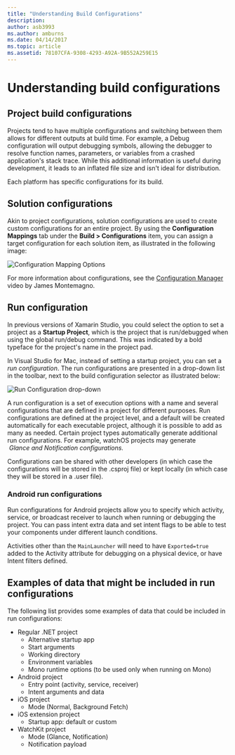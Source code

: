 ```yaml
---
title: "Understanding Build Configurations"
description: 
author: asb3993
ms.author: amburns
ms.date: 04/14/2017
ms.topic: article
ms.assetid: 78107CFA-9308-4293-A92A-9B552A259E15
---
```


# Understanding build configurations

## Project build configurations 

Projects tend to have multiple configurations and switching between them allows for different outputs at build time. For example, a Debug configuration will output debugging symbols, allowing the debugger to resolve function names, parameters, or variables from a crashed application's stack trace. While this additional information is useful during development, it leads to an inflated file size and isn't ideal for distribution.

Each platform has specific configurations for its build. 

## Solution configurations

Akin to project configurations, solution configurations are used to create custom configurations for an entire project. By using the **Configuration Mappings** tab under the **Build > Configurations** item, you can assign a target configuration for each solution item, as illustrated in the following image:


 ![Configuration Mapping Options](media/projects-and-solutions-image3.png)

For more information about configurations, see the [Configuration Manager](https://www.youtube.com/watch?v=tjSdkqYh5Vg) video by James Montemagno.

## Run configuration

In previous versions of Xamarin Studio, you could select the option to set a project as a **Startup Project**, which is the project that is run/debugged when using the global run/debug command. This was indicated by a bold typeface for the project's name in the project pad.

In Visual Studio for Mac, instead of setting a startup project, you can set a _run configuration_. The run configurations are presented in a drop-down list in the toolbar, next to the build configuration selector as illustrated below:

 ![Run Configuration drop-down](media/projects-and-solutions-image8.png)

A run configuration is a set of execution options with a name and several configurations that are defined in a project for different purposes. Run configurations are defined at the project level, and a default will be created automatically for each executable project, although it is possible to add as many as needed. Certain project types automatically generate additional run configurations. For example, watchOS projects may generate  _Glance and Notification configurations._ 
 
Configurations can be shared with other developers (in which case the configurations will be stored in the .csproj file) or kept locally (in which case they will be stored in a .user file).

### Android run configurations
 
Run configurations for Android projects allow you to specify which activity, service, or broadcast receiver to launch when running or debugging the project. You can pass intent extra data and set intent flags to be able to test your components under different launch conditions.

Activities other than the `MainLauncher` will need to have `Exported=true` added to the Activity attribute for debugging on a physical device, or have Intent filters defined.

## Examples of data that might be included in run configurations

The following list provides some examples of data that could be included in run configurations:

* Regular .NET project
    * Alternative startup app
    * Start arguments
    * Working directory
    * Environment variables
    * Mono runtime options (to be used only when running on Mono)
* Android project
    * Entry point (activity, service, receiver)
    * Intent arguments and data
* iOS project
    * Mode (Normal, Background Fetch)
* iOS extension project
    * Startup app: default or custom
* WatchKit project
    * Mode (Glance, Notification)
    * Notification payload
